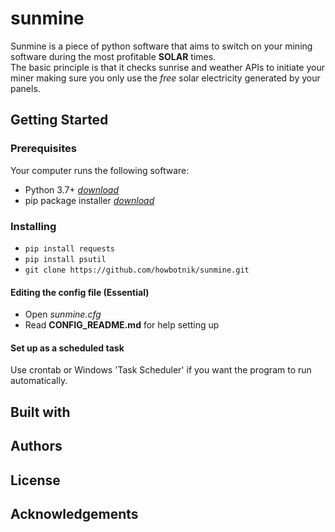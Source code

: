 # sunmine

Sunmine is a piece of python software that aims to switch on your mining software during the most profitable **SOLAR** times.  
The basic principle is that it checks sunrise and weather APIs to initiate your miner making sure you only use the *free* solar electricity generated by your panels.

## Getting Started

### Prerequisites
Your computer runs the following software:
* Python 3.7+ *[download](https://www.python.org/downloads/)*
* pip package installer *[download](https://pip.pypa.io/en/stable/installing/)*

### Installing
* `pip install requests` 
* `pip install psutil`
* `git clone https://github.com/howbotnik/sunmine.git`

#### Editing the config file (Essential)
* Open *sunmine.cfg*
* Read **CONFIG_README.md** for help setting up

#### Set up as a scheduled task
Use crontab or Windows 'Task Scheduler' if you want the program to run automatically.

## Built with

## Authors

## License

## Acknowledgements
